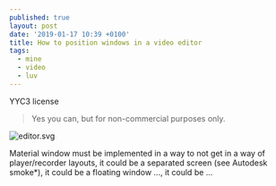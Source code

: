 ```yaml
---
published: true
layout: post
date: '2019-01-17 10:39 +0100'
title: How to position windows in a video editor
tags:
  - mine
  - video
  - luv
---
```

YYC3 license
> Yes you can, but for non-commercial purposes only.

![editor.svg]({{site.baseurl}}/media/editor.svg)

Material window must be implemented in a way to not get in a way of player/recorder layouts, it could be a separated screen (see Autodesk smoke*), it could be a floating window ..., it could be ...
